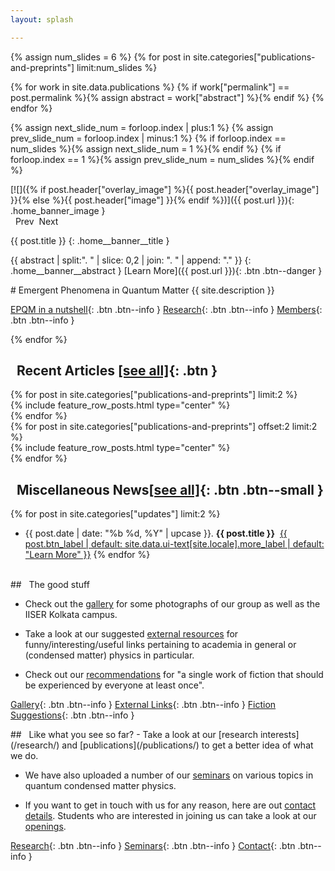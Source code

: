 ```yaml
---
layout: splash

---
```


{% assign num_slides = 6 %}
{% for post in site.categories["publications-and-preprints"] limit:num_slides %}

{% for work in site.data.publications %}
{% if work["permalink"] == post.permalink %}{% assign abstract = work["abstract"] %}{% endif %}
{% endfor %}

{% assign next_slide_num = forloop.index | plus:1 %}
{% assign prev_slide_num = forloop.index | minus:1 %}
{% if forloop.index == num_slides %}{% assign next_slide_num = 1 %}{% endif %}
{% if forloop.index == 1 %}{% assign prev_slide_num = num_slides %}{% endif %}

<div class="pub_slide" id="pub_slide_{{ forloop.index }}" markdown=1>
[![]({% if post.header["overlay_image"] %}{{ post.header["overlay_image"] }}{% else %}{{ post.header["image"] }}{% endif %})]({{ post.url }}){: .home_banner_image }

<div class="home__column__main" markdown=1>
<div class="home__column_skewed" markdown=1>
<span class="btn btn--success" onclick="show_highlight({{ prev_slide_num }})"><span class="fas fa-chevron-left"></span>&nbsp;&nbsp;Prev</span>&nbsp;&nbsp;<span class="btn btn--success" onclick="show_highlight({{ next_slide_num }})">Next&nbsp;&nbsp;<span class="fas fa-chevron-right"></span></span>

{{ post.title }}
{: .home__banner__title }

{{ abstract | split:". " | slice: 0,2 | join: ". " | append: "." }}
{: .home__banner__abstract }
[Learn More]({{ post.url }}){: .btn .btn--danger }
</div>

<div class="home__column_skewed" markdown=1>

<div class="epqm__summary" markdown=1>
# Emergent Phenomena in Quantum Matter
<span class="home__banner__abstract">{{ site.description }}</span>

[EPQM in a nutshell](/about/#what-is-epqm){: .btn .btn--info }
[Research](/research/#overview-of-our-research){: .btn .btn--info }
[Members](/people){: .btn .btn--info }

</div></div></div></div>
{% endfor %}

## <i class="fas fa-bookmark"></i>&nbsp;&nbsp;Recent Articles [[see all]](/posts/#publication-and-preprint-updates){: .btn }
<div class="home__column__main" markdown=1>
{% for post in site.categories["publications-and-preprints"] limit:2 %}
  <div class="home__column" markdown=1>
  {% include feature_row_posts.html type="center" %}
  </div>
  {% endfor %}
</div>
<div class="home__column__main" markdown=1>
  {% for post in site.categories["publications-and-preprints"] offset:2 limit:2 %}
  <div class="home__column" markdown=1>
  {% include feature_row_posts.html type="center" %}
  </div>
  {% endfor %}
</div>


## <i class="fas fa-bolt"></i>&nbsp;&nbsp;Miscellaneous News[[see all]](/posts/#miscellaneous-news){: .btn .btn--small }

{% for post in site.categories["updates"] limit:2 %}
- {{ post.date | date: "%b %d, %Y" | upcase }}. **{{ post.title }}**&nbsp;&nbsp;<a href="{{ post.url | relative_url }}" class="btn btn--danger">{{ post.btn_label | default: site.data.ui-text[site.locale].more_label | default: "Learn More" }}</a>
{% endfor %}
<br>

<div class="home__column__main" markdown=1>
<div class="home__column" markdown=1>
## <i class="fas fa-heart"></i>&nbsp;&nbsp;The good stuff

- Check out the [gallery](/gallery/) for some photographs of our group as well as the IISER Kolkata campus.

- Take a look at our suggested [external resources](/external-resources/) for funny/interesting/useful links pertaining to academia in general or (condensed matter) physics in particular.

- Check out our [recommendations](/fiction-recommendations/) for "a single work of fiction that should be experienced by everyone at least once".

[Gallery](/gallery/){: .btn .btn--info }
[External Links](/external-resources/){: .btn .btn--info }
[Fiction Suggestions](/fiction-recommendations/){: .btn .btn--info }

</div>
<div class="home__column" markdown=1>
## <i class="fas fa-mug-hot"></i>&nbsp;&nbsp;Like what you see so far?
- Take a look at our [research interests](/research/) and [publications](/publications/) to get a better idea of what we do. 

- We have also uploaded a number of our [seminars](/seminars/) on various topics in quantum condensed matter physics.

- If you want to get in touch with us for any reason, here are out [contact details](/about/#contact-details). Students who are interested in joining us can take a look at our [openings](/about/#openings).

[Research](/research/){: .btn .btn--info }
[Seminars](/seminars/){: .btn .btn--info }
[Contact](/about/#contact-details){: .btn .btn--info }
</div>
